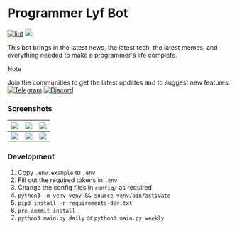# Programmer Lyf Bot

[![lint](https://github.com/CaptainIRS/programmer-lyf-bot/actions/workflows/lint.yml/badge.svg)](https://github.com/CaptainIRS/programmer-lyf-bot/actions/workflows/lint.yml)
![](https://img.shields.io/github/license/CaptainIRS/programmer-lyf-bot)

This bot brings in the latest news, the latest tech, the latest memes, and everything needed to make a programmer's life complete.

> [!NOTE]
> Join the communities to get the latest updates and to suggest new features:
> [![Telegram](https://img.shields.io/badge/Telegram-%40ProgrammerLyf-blue?logo=telegram)](https://t.me/ProgrammerLyf)
> [![Discord](https://img.shields.io/badge/Discord-Programmer%20Lyf-blue?logo=discord)](https://discord.gg/wMr5YBCCmv)

### Screenshots

| ![](https://i.imgur.com/DMg0lTt.png) | ![](https://i.imgur.com/1DPfeVg.png) | ![](https://i.imgur.com/UhZiX92.png) |
| --- | --- | --- |
| ![](https://i.imgur.com/r8hd7nb.png) | ![](https://i.imgur.com/ryFCEWe.png) | ![](https://i.imgur.com/VgYc7O0.png) |

### Development
1. Copy `.env.example` to `.env`
2. Fill out the required tokens in `.env`
3. Change the config files in `config/` as required
4. `python3 -m venv venv && source venv/bin/activate`
5. `pip3 install -r requirements-dev.txt`
6. `pre-commit install`
7. `python3 main.py daily` or `python3 main.py weekly`
